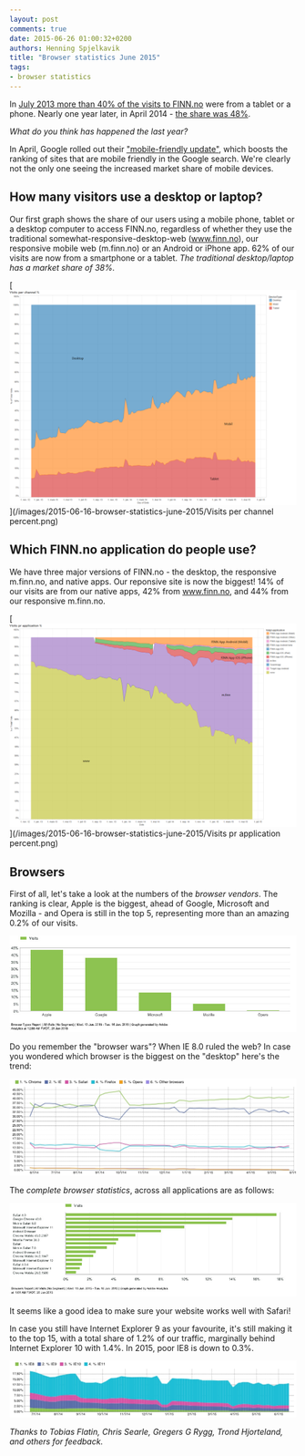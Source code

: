 ```yaml
---
layout: post
comments: true
date: 2015-06-26 01:00:32+0200
authors: Henning Spjelkavik
title: "Browser statistics June 2015"
tags:
- browser statistics
---
```

In [July 2013 more than 40% of the visits to FINN.no](http://hjemmehos.finn.no/no/webfolk_+_entusiaster/finn_labs/FINN-statistikken+for+sommeren+2013.9UFRnSXl.ips) were from a tablet or a phone. Nearly one year later, in April 2014 - [the share was 48%](http://www.inma.no/ARTIKLER/Blogg/innlegg/FINN-statistikken-for-april-2014).

*What do you think has happened the last year?*

In April, Google rolled out their ["mobile-friendly update"](http://googlewebmastercentral.blogspot.no/2015/04/rolling-out-mobile-friendly-update.html), which boosts the ranking of sites that are mobile friendly in the Google search. We're clearly not the only one seeing the increased market share of mobile devices.

## How many visitors use a desktop or laptop?

Our first graph shows the share of our users using a mobile phone, tablet or a desktop computer to access FINN.no, regardless of whether they use the traditional somewhat-responsive-desktop-web (www.finn.no), our responsive mobile web (m.finn.no) or an Android or iPhone app. 62% of our visits are now from a smartphone or a tablet. *The traditional desktop/laptop has a market share of 38%.*

[<img class="center-block" alt="Channel graph" src="/images/2015-06-16-browser-statistics-june-2015/Visits per channel percent.png"/>](/images/2015-06-16-browser-statistics-june-2015/Visits per channel percent.png)

## Which FINN.no application do people use?

We have three major versions of FINN.no - the desktop, the responsive m.finn.no, and native apps. Our reponsive site is now the biggest! 14% of our visits are from our native apps, 42% from www.finn.no, and 44% from our responsive m.finn.no.

[<img class="center-block" alt="Application graph" src="/images/2015-06-16-browser-statistics-june-2015/Visits pr application percent.png"/>](/images/2015-06-16-browser-statistics-june-2015/Visits pr application percent.png)

## Browsers

First of all, let's take a look at the numbers of the *browser vendors*. The ranking is clear, Apple is the biggest, ahead of Google, Microsoft and Mozilla - and Opera is still in the top 5, representing more than an amazing 0.2% of our visits. 

[<img class="center-block" alt="All providers" src="/images/2015-06-16-browser-statistics-june-2015/browser-types.jpg"/>](/images/2015-06-16-browser-statistics-june-2015/browser-types.jpg)

Do you remember the "browser wars"? When IE 8.0 ruled the web? In case you wondered which browser is the biggest on the "desktop" here's the trend:

[<img class="center-block" alt="Browsers, Windows" src="/images/2015-06-16-browser-statistics-june-2015/desktop.jpg"/>](/images/2015-06-16-browser-statistics-june-2015/desktop.jpg)

The *complete browser statistics*, across all applications are as follows:

<a href="/images/2015-06-16-browser-statistics-june-2015/browsers-all.jpg"><img class="center-block" alt="All browsers" src="/images/2015-06-16-browser-statistics-june-2015/browsers-all.jpg"/></a>

It seems like a good idea to make sure your website works well with Safari!

In case you still have Internet Explorer 9 as your favourite, it's still making it to the top 15, with a total share of 1.2% of our traffic, marginally behind Internet Explorer 10 with 1.4%. In 2015, poor IE8 is down to 0.3%.

<a href="/images/2015-06-16-browser-statistics-june-2015/ie-versions.jpg"><img class="center-block" alt="All browsers" src="/images/2015-06-16-browser-statistics-june-2015/ie-versions.jpg"/></a>


*Thanks to Tobias Flatin, Chris Searle, Gregers G Rygg, Trond Hjorteland, and others for feedback.*


